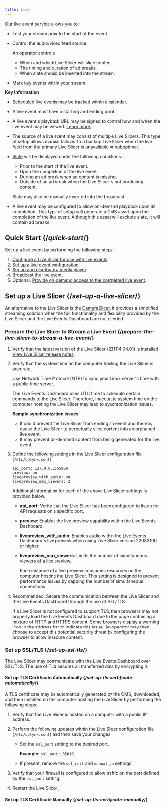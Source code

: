 ```yaml
---
title: Live
---
```


Our live event service allows you to:

- Test your stream prior to the start of the event.
- Control the audio/video feed source.

    An operator controls:

    - When and which Live Slicer will slice content.
    - The timing and duration of ad breaks.
    - When slate should be inserted into the stream.
- Mark key events within your stream.

**Key Information**

- Scheduled live events may be tracked within a calendar.
- A live event must have a starting and ending point.
- A live event's playback URL may be signed to control how and when the live event may be viewed. [Learn more.](/uplynk/deliver/playback_urls)
- The source of a live event may consist of multiple Live Slicers. This type of setup allows manual failover to a backup Live Slicer when the live feed from the primary Live Slicer is unavailable or suboptimal.
- [Slate](#set-up-slate) will be displayed under the following conditions:

    - Prior to the start of the live event.
    - Upon the completion of the live event.
    - During an ad break when ad content is missing.
    - Outside of an ad break when the Live Slicer is not producing content.

    <Info>Slate may also be manually inserted into the broadcast.</Info>

- A live event may be configured to allow on-demand playback upon its completion. This type of setup will generate a CMS asset upon the completion of the live event. Although this asset will exclude slate, it will contain ad breaks.

## Quick Start  {/*quick-start*/}

Set up a live event by performing the following steps:

1. [Configure a Live Slicer for use with live events](#set-up-a-live-slicer).
2. [Set up a live event configuration](#set-up-a-live-event-configuration).
3. [Set up and distribute a media player](#set-up-a-media-player).
4. [Broadcast the live event](#broadcast-a-live-event).
5. Optional. [Provide on-demand access to the completed live event](#on-demand-content).

## Set up a Live Slicer  {/*set-up-a-live-slicer*/}

<Info>An alternative to the Live Slicer is the [CameraSlicer](/uplynk/manage/live_events/#cameraslicer). It provides a simplified streaming solution when the full functionality and flexibility provided by the Live Slicer and the Live Events Dashboard are not needed.</Info>

### Prepare the Live Slicer to Stream a Live Event  {/*prepare-the-live-slicer-to-stream-a-live-event*/}

1. Verify that the latest version of the Live Slicer (231114.04.01) is installed. <br />[View Live Slicer release notes](https://cms.uplynk.com/static/cms/news.html).

2. Verify that the system time on the computer hosting the Live Slicer is accurate.

    <Tip>Use Network Time Protocol (NTP) to sync your Linux server's time with a public time server.</Tip>

    The Live Events Dashboard uses UTC time to schedule certain commands to the Live Slicer. Therefore, inaccurate system time on the computer hosting the Live Slicer may lead to synchronization issues.

    **Sample synchronization issues**: <ul><li>It could prevent the Live Slicer from ending an event and thereby cause the Live Slicer to perpetually slice content into an orphaned live event.</li><li>It may prevent on-demand content from being generated for the live event.</li></ul>

3. Define the following settings in the Live Slicer configuration file (`/etc/uplynk.conf`):

    ```
    api_port: 127.0.0.1:65009
    preview: on
    livepreview_with_audio: on
    livepreview_max_viewers: 2
    ```


    Additional information for each of the above Live Slicer settings is provided below.

    - **api_port**: Verify that the Live Slicer has been configured to listen for API requests on a specific port.
    - **preview**: Enables the live preview capability within the Live Events Dashboard.
    - **livepreview_with_audio**: Enables audio within the Live Events Dashboard's live preview when using Live Slicer version 22083100 or higher.
    - **livepreview_max_viewers**: Limits the number of simultaneous viewers of a live preview.

        <Info></Info>Each instance of a live preview consumes resources on the computer hosting the Live Slicer. This setting is designed to prevent performance issues by capping the number of simultaneous connections.

4. Recommended: Secure the communication between the Live Slicer and the Live Events Dashboard through the use of SSL/TLS.

    <Warning>If a Live Slicer is not configured to support TLS, then browsers may not properly load the Live Events Dashboard due to the page containing a mixture of HTTP and HTTPS content. Some browsers display a warning icon in the address bar to indicate this issue. An operator may then choose to accept this potential security threat by configuring the browser to allow insecure content.</Warning>

### Set up SSL/TLS  {/*set-up-ssl-tls*/}

The Live Slicer may communicate with the Live Events Dashboard over SSL/TLS. The use of TLS secures all transferred data by encrypting it.

#### Set up TLS Certificate Automatically  {/*set-up-tls-certificate-automatically*/}

A TLS certificate may be automatically generated by the CMS, downloaded, and then installed on the computer hosting the Live Slicer by performing the following steps:

1. Verify that the Live Slicer is hosted on a computer with a public IP address.

2. Perform the following updates within the Live Slicer configuration file (`/etc/uplynk.conf`) and then save your changes:

   - Set the `ssl_port` setting to the desired port.

     **Example**: `ssl_port: 65010`


   - If present, remove the `ssl_cert` and `manual_ip` settings.

3. Verify that your firewall is configured to allow traffic on the port defined by the `ssl_port` setting.

4. Restart the Live Slicer.


#### Set up TLS Certificate Manually {/*set-up-tls-certificate-manually*/}
